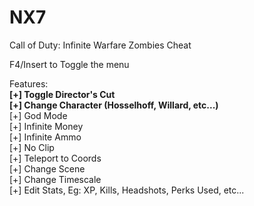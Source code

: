# NX7
Call of Duty: Infinite Warfare Zombies Cheat

F4/Insert to Toggle the menu

Features:
<br>
**[+] Toggle Director's Cut**
<br>
**[+] Change Character (Hosselhoff, Willard, etc...)**
<br>
[+] God Mode
<br>
[+] Infinite Money
<br>
[+] Infinite Ammo
<br>
[+] No Clip
<br>
[+] Teleport to Coords
<br>
[+] Change Scene
<br>
[+] Change Timescale
<br>
[+] Edit Stats, Eg: XP, Kills, Headshots, Perks Used, etc...
